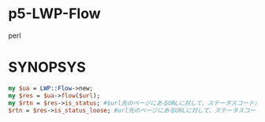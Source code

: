 p5-LWP-Flow
===========

perl

# SYNOPSYS

```perl
my $ua = LWP::Flow->new;
my $res = $ua->flow($url);
my $rtn = $res->is_status; #$url先のページにあるURLに対して、ステータスコードが全て200系なら1 でなければ0
$rtn = $res->is_status_loose; #url先のページにあるURLに対して、ステータスコードが全て200系、300系なら1 でなければ0
```

